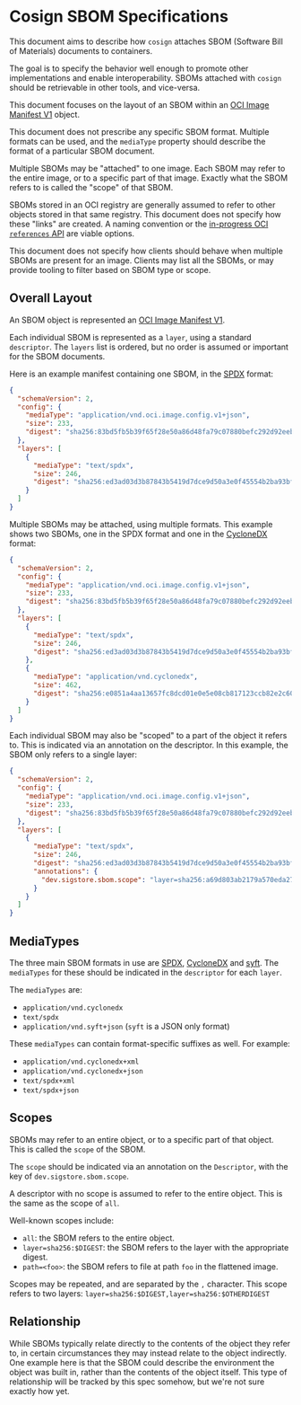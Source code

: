 # Cosign SBOM Specifications

This document aims to describe how `cosign` attaches SBOM (Software Bill of Materials) documents to containers.

The goal is to specify the behavior well enough to promote other implementations and enable interoperability.
SBOMs attached with `cosign` should be retrievable in other tools, and vice-versa.

This document focuses on the layout of an SBOM within an [OCI Image Manifest V1](https://github.com/opencontainers/image-spec/blob/master/manifest.md) object.

This document does not prescribe any specific SBOM format.
Multiple formats can be used, and the `mediaType` property should describe the format of a particular SBOM document.

Multiple SBOMs may be "attached" to one image.
Each SBOM may refer to the entire image, or to a specific part of that image.
Exactly what the SBOM refers to is called the "scope" of that SBOM.

SBOMs stored in an OCI registry are generally assumed to refer to other objects stored in that same registry.
This document does not specify how these "links" are created.
A naming convention or the [in-progress OCI `references` API](https://github.com/opencontainers/image-spec/issues/827) are viable options.

This document does not specify how clients should behave when multiple SBOMs are present for an image.
Clients may list all the SBOMs, or may provide tooling to filter based on SBOM type or scope.

## Overall Layout

An SBOM object is represented an [OCI Image Manifest V1](https://github.com/opencontainers/image-spec/blob/master/manifest.md).

Each individual SBOM is represented as a `layer`, using a standard `descriptor`.
The `layers` list is ordered, but no order is assumed or important for the SBOM documents.

Here is an example manifest containing one SBOM, in the [SPDX](https://spdx.org) format:

```json
{
  "schemaVersion": 2,
  "config": {
    "mediaType": "application/vnd.oci.image.config.v1+json",
    "size": 233,
    "digest": "sha256:83bd5fb5b39f65f28e50a86d48fa79c07880befc292d92eebdc18531054b070c"
  },
  "layers": [
    {
      "mediaType": "text/spdx",
      "size": 246,
      "digest": "sha256:ed3ad03d3b87843b5419d7dce9d50a3e0f45554b2ba93bf378611cae6b450cff",
    }
  ]
}
```

Multiple SBOMs may be attached, using multiple formats.
This example shows two SBOMs, one in the SPDX format and one in the [CycloneDX](https://cyclonedx.org) format:

```json
{
  "schemaVersion": 2,
  "config": {
    "mediaType": "application/vnd.oci.image.config.v1+json",
    "size": 233,
    "digest": "sha256:83bd5fb5b39f65f28e50a86d48fa79c07880befc292d92eebdc18531054b070c"
  },
  "layers": [
    {
      "mediaType": "text/spdx",
      "size": 246,
      "digest": "sha256:ed3ad03d3b87843b5419d7dce9d50a3e0f45554b2ba93bf378611cae6b450cff",
    },
    {
      "mediaType": "application/vnd.cyclonedx",
      "size": 462,
      "digest": "sha256:e0851a4aa13657fc8dcd01e0e5e08cb817123ccb82e2c604b34f9ec9c1755e3f",
    }
  ]
}
```

Each individual SBOM may also be "scoped" to a part of the object it refers to.
This is indicated via an annotation on the descriptor.
In this example, the SBOM only refers to a single layer:

```json
{
  "schemaVersion": 2,
  "config": {
    "mediaType": "application/vnd.oci.image.config.v1+json",
    "size": 233,
    "digest": "sha256:83bd5fb5b39f65f28e50a86d48fa79c07880befc292d92eebdc18531054b070c"
  },
  "layers": [
    {
      "mediaType": "text/spdx",
      "size": 246,
      "digest": "sha256:ed3ad03d3b87843b5419d7dce9d50a3e0f45554b2ba93bf378611cae6b450cff",
      "annotations": {
        "dev.sigstore.sbom.scope": "layer=sha256:a69d803ab2179a570eda27135989ee850de53bbd98efc8f0284f13700a94149f",
      }
    }
  ]
}
```

## MediaTypes

The three main SBOM formats in use are [SPDX](https://spdx.org), [CycloneDX](https://cyclonedx.org/) and [syft](https://github.com/anchore/syft).
The `mediaTypes` for these should be indicated in the `descriptor` for each `layer`.

The `mediaTypes` are:

* `application/vnd.cyclonedx`
* `text/spdx`
* `application/vnd.syft+json` (`syft` is a JSON only format)

These `mediaTypes` can contain format-specific suffixes as well. For example:

* `application/vnd.cyclonedx+xml`
* `application/vnd.cyclonedx+json`
* `text/spdx+xml`
* `text/spdx+json`

## Scopes

SBOMs may refer to an entire object, or to a specific part of that object.
This is called the `scope` of the SBOM.

The `scope` should be indicated via an annotation on the `Descriptor`, with the key of `dev.sigstore.sbom.scope`.

A descriptor with no scope is assumed to refer to the entire object.
This is the same as the scope of `all`.

Well-known scopes include:

* `all`: the SBOM refers to the entire object.
* `layer=sha256:$DIGEST`: the SBOM refers to the layer with the appropriate digest.
* `path=<foo>`: the SBOM refers to file at path `foo` in the flattened image.

Scopes may be repeated, and are separated by the `,` character.
This scope refers to two layers: `layer=sha256:$DIGEST,layer=sha256:$OTHERDIGEST`

## Relationship

While SBOMs typically relate directly to the contents of the object they refer to, in certain circumstances they may instead relate to the object indirectly.
One example here is that the SBOM could describe the environment the object was built in, rather than the contents of the object itself.
This type of relationship will be tracked by this spec somehow, but we're not sure exactly how yet.
